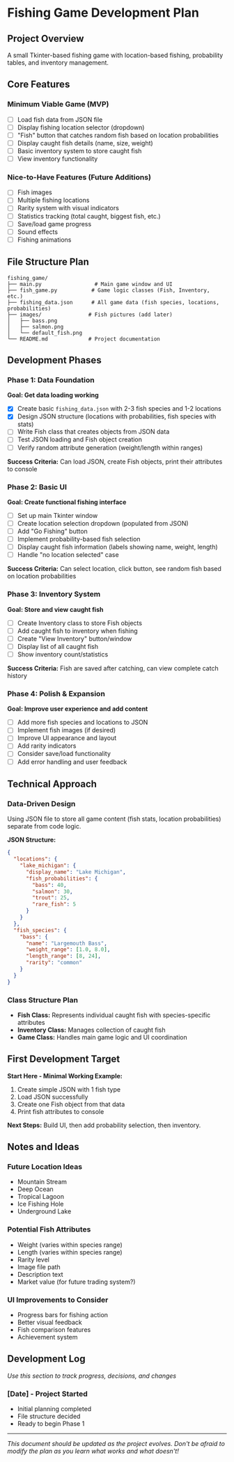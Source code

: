 # Fishing Game Development Plan

## Project Overview
A small Tkinter-based fishing game with location-based fishing, probability tables, and inventory management.

## Core Features

### Minimum Viable Game (MVP)
- [ ] Load fish data from JSON file
- [ ] Display fishing location selector (dropdown)
- [ ] "Fish" button that catches random fish based on location probabilities
- [ ] Display caught fish details (name, size, weight)
- [ ] Basic inventory system to store caught fish
- [ ] View inventory functionality

### Nice-to-Have Features (Future Additions)
- [ ] Fish images
- [ ] Multiple fishing locations
- [ ] Rarity system with visual indicators
- [ ] Statistics tracking (total caught, biggest fish, etc.)
- [ ] Save/load game progress
- [ ] Sound effects
- [ ] Fishing animations

## File Structure Plan

```
fishing_game/
├── main.py                 # Main game window and UI
├── fish_game.py           # Game logic classes (Fish, Inventory, etc.)
├── fishing_data.json      # All game data (fish species, locations, probabilities)
├── images/               # Fish pictures (add later)
│   ├── bass.png
│   ├── salmon.png
│   └── default_fish.png
└── README.md             # Project documentation
```

## Development Phases

### Phase 1: Data Foundation
**Goal: Get data loading working**
- [x] Create basic `fishing_data.json` with 2-3 fish species and 1-2 locations
- [x] Design JSON structure (locations with probabilities, fish species with stats)
- [ ] Write Fish class that creates objects from JSON data
- [ ] Test JSON loading and Fish object creation
- [ ] Verify random attribute generation (weight/length within ranges)

**Success Criteria:** Can load JSON, create Fish objects, print their attributes to console

### Phase 2: Basic UI
**Goal: Create functional fishing interface**
- [ ] Set up main Tkinter window
- [ ] Create location selection dropdown (populated from JSON)
- [ ] Add "Go Fishing" button
- [ ] Implement probability-based fish selection
- [ ] Display caught fish information (labels showing name, weight, length)
- [ ] Handle "no location selected" case

**Success Criteria:** Can select location, click button, see random fish based on location probabilities

### Phase 3: Inventory System
**Goal: Store and view caught fish**
- [ ] Create Inventory class to store Fish objects
- [ ] Add caught fish to inventory when fishing
- [ ] Create "View Inventory" button/window
- [ ] Display list of all caught fish
- [ ] Show inventory count/statistics

**Success Criteria:** Fish are saved after catching, can view complete catch history

### Phase 4: Polish & Expansion
**Goal: Improve user experience and add content**
- [ ] Add more fish species and locations to JSON
- [ ] Implement fish images (if desired)
- [ ] Improve UI appearance and layout
- [ ] Add rarity indicators
- [ ] Consider save/load functionality
- [ ] Add error handling and user feedback

## Technical Approach

### Data-Driven Design
Using JSON file to store all game content (fish stats, location probabilities) separate from code logic.

**JSON Structure:**
```json
{
  "locations": {
    "lake_michigan": {
      "display_name": "Lake Michigan",
      "fish_probabilities": {
        "bass": 40,
        "salmon": 30,
        "trout": 25,
        "rare_fish": 5
      }
    }
  },
  "fish_species": {
    "bass": {
      "name": "Largemouth Bass",
      "weight_range": [1.0, 8.0],
      "length_range": [8, 24],
      "rarity": "common"
    }
  }
}
```

### Class Structure Plan
- **Fish Class:** Represents individual caught fish with species-specific attributes
- **Inventory Class:** Manages collection of caught fish
- **Game Class:** Handles main game logic and UI coordination

## First Development Target

**Start Here - Minimal Working Example:**
1. Create simple JSON with 1 fish type
2. Load JSON successfully 
3. Create one Fish object from that data
4. Print fish attributes to console

**Next Steps:** Build UI, then add probability selection, then inventory.

## Notes and Ideas

### Future Location Ideas
- Mountain Stream
- Deep Ocean
- Tropical Lagoon  
- Ice Fishing Hole
- Underground Lake

### Potential Fish Attributes
- Weight (varies within species range)
- Length (varies within species range)  
- Rarity level
- Image file path
- Description text
- Market value (for future trading system?)

### UI Improvements to Consider
- Progress bars for fishing action
- Better visual feedback
- Fish comparison features
- Achievement system

## Development Log
*Use this section to track progress, decisions, and changes*

### [Date] - Project Started
- Initial planning completed
- File structure decided
- Ready to begin Phase 1

---

*This document should be updated as the project evolves. Don't be afraid to modify the plan as you learn what works and what doesn't!*